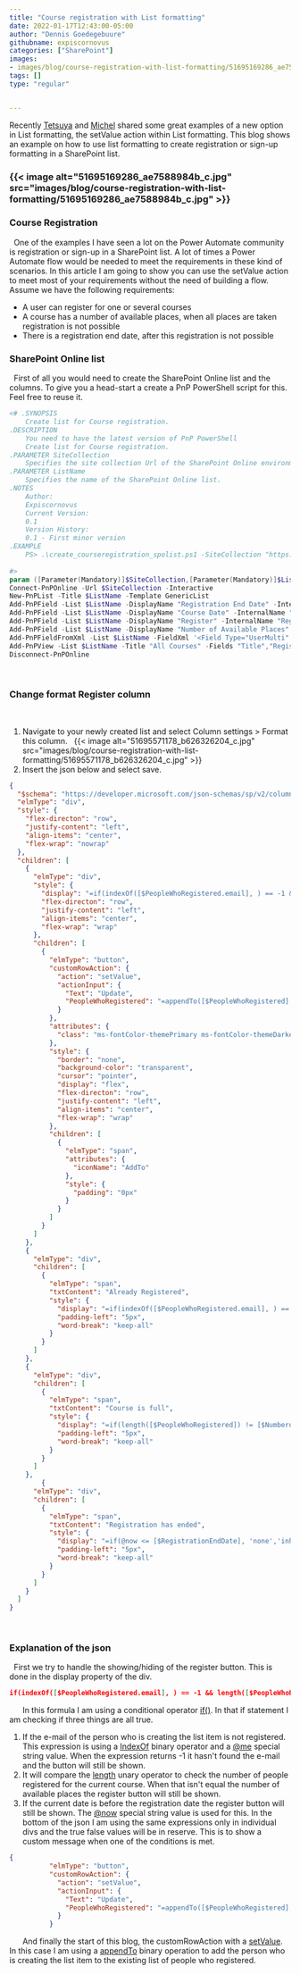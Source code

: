 ```yaml
---
title: "Course registration with List formatting"
date: 2022-01-17T12:43:00-05:00
author: "Dennis Goedegebuure"
githubname: expiscornovus
categories: ["SharePoint"]
images:
- images/blog/course-registration-with-list-formatting/51695169286_ae7588984b_c.jpg
tags: []
type: "regular"


---
```


Recently [Tetsuya](https://twitter.com/techan_k) and [Michel](https://twitter.com/michelcarlo) shared
some great examples of a new option in List formatting, the setValue
action within List formatting. This blog shows an example on how to use
list formatting to create registration or sign-up formatting in a
SharePoint list. 

### {{< image alt="51695169286_ae7588984b_c.jpg" src="images/blog/course-registration-with-list-formatting/51695169286_ae7588984b_c.jpg" >}}

### Course Registration 
 
One of the examples I have seen a lot on the Power Automate community is
registration or sign-up in a SharePoint list. A lot of times a Power
Automate flow would be needed to meet the requirements in these kind of
scenarios. In this article I am going to show you can use the setValue
action to meet most of your requirements without the need of building a
flow.
 
Assume we have the following requirements:

- A user can register for one or several courses
- A course has a number of available places, when all places are taken
registration is not possible
- There is a registration end date, after this registration is not
possible
 
### SharePoint Online list
 
First of all you would need to create the SharePoint Online list and the
columns. To give you a head-start a create a PnP PowerShell script for
this. Feel free to reuse it.
 
 
 
```powershell
<# .SYNOPSIS
    Create list for Course registration.
.DESCRIPTION
    You need to have the latest version of PnP PowerShell
    Create list for Course registration.
.PARAMETER SiteCollection
    Specifies the site collection Url of the SharePoint Online environment.
.PARAMETER ListName
    Specifies the name of the SharePoint Online list.
.NOTES
    Author:
    Expiscornovus
    Current Version:
    0.1
    Version History:
    0.1 - First minor version
.EXAMPLE
    PS> .\create_courseregistration_spolist.ps1 -SiteCollection "https://contoso.sharepoint.com/sites/formatting" -ListName "Courses"
   
#>
param ([Parameter(Mandatory)]$SiteCollection,[Parameter(Mandatory)]$ListName)
Connect-PnPOnline -Url $SiteCollection -Interactive
New-PnPList -Title $ListName -Template GenericList
Add-PnPField -List $ListName -DisplayName "Registration End Date" -InternalName "RegistrationEndDate" -Type DateTime
Add-PnPField -List $ListName -DisplayName "Course Date" -InternalName "CourseDate" -Type DateTime
Add-PnPField -List $ListName -DisplayName "Register" -InternalName "Register" -Type Text
Add-PnPField -List $ListName -DisplayName "Number of Available Places" -InternalName "NumberofPlaces" -Type Number
Add-PnPFieldFromXml -List $ListName -FieldXml '<Field Type="UserMulti" DisplayName="People Who Registered" UserSelectionMode="PeopleOnly" StaticName="PeopleWhoRegistered" Name="PeopleWhoRegistered" Mult="TRUE" />'
Add-PnPView -List $ListName -Title "All Courses" -Fields "Title","RegistrationEndDate","CourseDate","Register","NumberofPlaces","PeopleWhoRegistered"
Disconnect-PnPOnline
```
 
 
 
### Change format Register column 
 
1.  Navigate to your newly created list and select Column settings \>
Format this column.
 
{{< image alt="51695571178_b626326204_c.jpg" src="images/blog/course-registration-with-list-formatting/51695571178_b626326204_c.jpg" >}}
 
1. Insert the json below and select save.
 
 
 
```json
{
  "$schema": "https://developer.microsoft.com/json-schemas/sp/v2/column-formatting.schema.json",
  "elmType": "div",
  "style": {
    "flex-directon": "row",
    "justify-content": "left",
    "align-items": "center",
    "flex-wrap": "nowrap"
  },
  "children": [
    {
      "elmType": "div",
      "style": {
        "display": "=if(indexOf([$PeopleWhoRegistered.email], ) == -1 && length([$PeopleWhoRegistered]) != [$NumberofPlaces] && @now <= [$RegistrationEndDate], 'inherit','none')",
        "flex-directon": "row",
        "justify-content": "left",
        "align-items": "center",
        "flex-wrap": "wrap"
      },
      "children": [
        {
          "elmType": "button",
          "customRowAction": {
            "action": "setValue",
            "actionInput": {
              "Text": "Update",
              "PeopleWhoRegistered": "=appendTo([$PeopleWhoRegistered], )"
            }
          },
          "attributes": {
            "class": "ms-fontColor-themePrimary ms-fontColor-themeDarker--hover"
          },
          "style": {
            "border": "none",
            "background-color": "transparent",
            "cursor": "pointer",
            "display": "flex",
            "flex-directon": "row",
            "justify-content": "left",
            "align-items": "center",
            "flex-wrap": "wrap"
          },
          "children": [
            {
              "elmType": "span",
              "attributes": {
                "iconName": "AddTo"
              },
              "style": {
                "padding": "0px"
              }
            }
          ]
        }
      ]
    },
    {
      "elmType": "div",
      "children": [
        {
          "elmType": "span",
          "txtContent": "Already Registered",
          "style": {
            "display": "=if(indexOf([$PeopleWhoRegistered.email], ) == -1, 'none','inherit')",
            "padding-left": "5px",
            "word-break": "keep-all"
          }
        }
      ]
    },
    {
      "elmType": "div",
      "children": [
        {
          "elmType": "span",
          "txtContent": "Course is full",
          "style": {
            "display": "=if(length([$PeopleWhoRegistered]) != [$NumberofPlaces], 'none','inherit')",
            "padding-left": "5px",
            "word-break": "keep-all"
          }
        }
      ]
    },
        {
      "elmType": "div",
      "children": [
        {
          "elmType": "span",
          "txtContent": "Registration has ended",
          "style": {
            "display": "=if(@now <= [$RegistrationEndDate], 'none','inherit')",
            "padding-left": "5px",
            "word-break": "keep-all"
          }
        }
      ]
    }
  ]
}
```
 
 
 
### Explanation of the json 
 
First we try to handle the showing/hiding of the register button. This
is done in the display property of the div.
 
 
 
```json
if(indexOf([$PeopleWhoRegistered.email], ) == -1 && length([$PeopleWhoRegistered]) != [$NumberofPlaces] && @now <= [$RegistrationEndDate], 'inherit','none')
```
 
 
 
In this formula I am using a conditional
operator [if()](https://docs.microsoft.com/sharepoint/dev/declarative-customization/formatting-syntax-reference#expressions).
In that if statement I am checking if three things are all true.
1.  If the e-mail of the person who is creating the list item is not
registered. This expression is using
a [IndexOf](https://docs.microsoft.com/sharepoint/dev/declarative-customization/formatting-syntax-reference#operators) binary
operator and
a [\@me](https://docs.microsoft.com/sharepoint/dev/declarative-customization/formatting-syntax-reference#special-string-values) special
string value. When the expression returns -1 it hasn't found the e-mail
and the button will still be shown.
2. It will compare
the [length](https://docs.microsoft.com/sharepoint/dev/declarative-customization/formatting-syntax-reference#operators) unary
operator to check the number of people registered for the current
course. When that isn't equal the number of available places the
register button will still be shown.
3. If the current date is before the registration date the register
button will still be shown.
The [\@now](https://docs.microsoft.com/sharepoint/dev/declarative-customization/formatting-syntax-reference#special-string-values) special
string value is used for this.
In the bottom of the json I am using the same expressions only in
individual divs and the true false values will be in reserve. This is to
show a custom message when one of the conditions is met.
 
 
 
```json
{
          "elmType": "button",
          "customRowAction": {
            "action": "setValue",
            "actionInput": {
              "Text": "Update",
              "PeopleWhoRegistered": "=appendTo([$PeopleWhoRegistered], )"
            }
          }
```
 
 
 
And finally the start of this blog, the customRowAction with
a [setValue](https://docs.microsoft.com/sharepoint/dev/declarative-customization/formatting-syntax-reference#customrowaction).
In this case I am using
a [appendTo](https://docs.microsoft.com/sharepoint/dev/declarative-customization/formatting-syntax-reference#operators) binary
operation to add the person who is creating the list item to the
existing list of people who registered.
